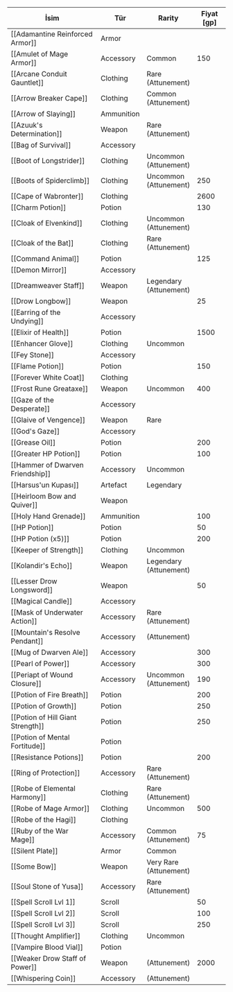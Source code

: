 | İsim | Tür | Rarity | Fiyat [gp]|
| --- | --- | --- | --- |
| [[Adamantine Reinforced Armor]] | Armor |  | |
| [[Amulet of Mage Armor]] | Accessory | Common | 150|
| [[Arcane Conduit Gauntlet]] | Clothing | Rare<br>(Attunement) | |
| [[Arrow Breaker Cape]] | Clothing | Common<br>(Attunement) | |
| [[Arrow of Slaying]] | Ammunition |  | |
| [[Azuuk's Determination]] | Weapon | Rare<br>(Attunement) | |
| [[Bag of Survival]] | Accessory |  | |
| [[Boot of Longstrider]] | Clothing | Uncommon<br>(Attunement) | |
| [[Boots of Spiderclimb]] | Clothing | Uncommon<br>(Attunement) | 250|
| [[Cape of Wabronter]] | Clothing |  | 2600|
| [[Charm Potion]] | Potion |  | 130|
| [[Cloak of Elvenkind]] | Clothing | Uncommon<br>(Attunement) | |
| [[Cloak of the Bat]] | Clothing | Rare<br>(Attunement) | |
| [[Command Animal]] | Potion |  | 125|
| [[Demon Mirror]] | Accessory |  | |
| [[Dreamweaver Staff]] | Weapon | Legendary<br>(Attunement) | |
| [[Drow Longbow]] | Weapon |  | 25|
| [[Earring of the Undying]] | Accessory |  | |
| [[Elixir of Health]] | Potion |  | 1500|
| [[Enhancer Glove]] | Clothing | Uncommon | |
| [[Fey Stone]] | Accessory |  | |
| [[Flame Potion]] | Potion |  | 150|
| [[Forever White Coat]] | Clothing |  | |
| [[Frost Rune Greataxe]] | Weapon | Uncommon | 400|
| [[Gaze of the Desperate]] | Accessory |  | |
| [[Glaive of Vengence]] | Weapon | Rare | |
| [[God's Gaze]] | Accessory |  | |
| [[Grease Oil]] | Potion |  | 200|
| [[Greater HP Potion]] | Potion |  | 100|
| [[Hammer of Dwarven Friendship]] | Accessory | Uncommon | |
| [[Harsus'un Kupası]] | Artefact | Legendary | |
| [[Heirloom Bow and Quiver]] | Weapon |  | |
| [[Holy Hand Grenade]] | Ammunition |  | 100|
| [[HP Potion]] | Potion |  | 50|
| [[HP Potion (x5)]] | Potion |  | 200|
| [[Keeper of Strength]] | Clothing | Uncommon | |
| [[Kolandir's Echo]] | Weapon | Legendary<br>(Attunement) | |
| [[Lesser Drow Longsword]] | Weapon |  | 50|
| [[Magical Candle]] | Accessory |  | |
| [[Mask of Underwater Action]] | Accessory | Rare<br>(Attunement) | |
| [[Mountain's Resolve Pendant]] | Accessory | (Attunement) | |
| [[Mug of Dwarven Ale]] | Accessory |  | 300|
| [[Pearl of Power]] | Accessory |  | 300|
| [[Periapt of Wound Closure]] | Accessory | Uncommon<br>(Attunement) | 190|
| [[Potion of Fire Breath]] | Potion |  | 200|
| [[Potion of Growth]] | Potion |  | 250|
| [[Potion of Hill Giant Strength]] | Potion |  | 250|
| [[Potion of Mental Fortitude]] | Potion |  | |
| [[Resistance Potions]] | Potion |  | 200|
| [[Ring of Protection]] | Accessory | Rare<br>(Attunement) | |
| [[Robe of Elemental Harmony]] | Clothing | Rare<br>(Attunement) | |
| [[Robe of Mage Armor]] | Clothing | Uncommon | 500|
| [[Robe of the Hagi]] | Clothing |  | |
| [[Ruby of the War Mage]] | Accessory | Common<br>(Attunement) | 75|
| [[Silent Plate]] | Armor | Common | |
| [[Some Bow]] | Weapon | Very Rare<br>(Attunement) | |
| [[Soul Stone of Yusa]] | Accessory | Rare<br>(Attunement) | |
| [[Spell Scroll Lvl 1]] | Scroll |  | 50|
| [[Spell Scroll Lvl 2]] | Scroll |  | 100|
| [[Spell Scroll Lvl 3]] | Scroll |  | 250|
| [[Thought Amplifier]] | Clothing | Uncommon | |
| [[Vampire Blood Vial]] | Potion |  | |
| [[Weaker Drow Staff of Power]] | Weapon | (Attunement) | 2000|
| [[Whispering Coin]] | Accessory | (Attunement) | |

